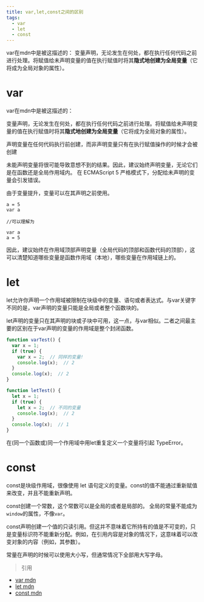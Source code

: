 ```yaml
---
title: var,let,const之间的区别
tags:
  - var
  - let
  - const
---
```


var在mdn中是被这描述的：
变量声明，无论发生在何处，都在执行任何代码之前进行处理。将赋值给未声明变量的值在执行赋值时将其**隐式地创建为全局变量**（它将成为全局对象的属性）。

<!-- more -->
# var 

var在mdn中是被这描述的：

变量声明，无论发生在何处，都在执行任何代码之前进行处理。将赋值给未声明变量的值在执行赋值时将其**隐式地创建为全局变量**（它将成为全局对象的属性）。



声明变量在任何代码执行前创建，而非声明变量只有在执行赋值操作的时候才会被创建

未能声明变量将很可能导致意想不到的结果。因此，建议始终声明变量，无论它们是在函数还是全局作用域内。 在 ECMAScript 5 严格模式下，分配给未声明的变量会引发错误。

由于变量提升，变量可以在其声明之前使用。

```jacascript
a = 5
var a

//可以理解为

var a
a = 5
```

因此，建议始终在作用域顶部声明变量（全局代码的顶部和函数代码的顶部），这可以清楚知道哪些变量是函数作用域（本地），哪些变量在作用域链上的。

# let

let允许你声明一个作用域被限制在块级中的变量、语句或者表达式。与var关键字不同的是，var声明的变量只能是全局或者整个函数块的。

let声明的变量只在其声明的块或子块中可用，这一点，与var相似。二者之间最主要的区别在于var声明的变量的作用域是整个封闭函数。

```javascript
function varTest() {
  var x = 1;
  if (true) {
    var x = 2;  // 同样的变量!
    console.log(x);  // 2
  }
  console.log(x);  // 2
}

function letTest() {
  let x = 1;
  if (true) {
    let x = 2;  // 不同的变量
    console.log(x);  // 2
  }
  console.log(x);  // 1
}
```

在(同一个函数或)同一个作用域中用let重复定义一个变量将引起 TypeError。

# const

const是块级作用域，很像使用 let 语句定义的变量。const的值不能通过重新赋值来改变，并且不能重新声明。

const创建一个常数，这个常数可以是全局的或者是局部的。 全局的常量不能成为`window`的属性，不像`var`。

const声明创建一个值的只读引用。但这并不意味着它所持有的值是不可变的，只是变量标识符不能重新分配。例如，在引用内容是对象的情况下，这意味着可以改变对象的内容（例如，其参数）。

常量在声明的时候可以使用大小写，但通常情况下全部用大写字母。


> 引用
- [var mdn](https://developer.mozilla.org/zh-CN/docs/Web/JavaScript/Reference/Statements/var)
- [let mdn](https://developer.mozilla.org/zh-CN/docs/Web/JavaScript/Reference/Statements/let)
- [const mdn](https://developer.mozilla.org/zh-CN/docs/Web/JavaScript/Reference/Statements/const)